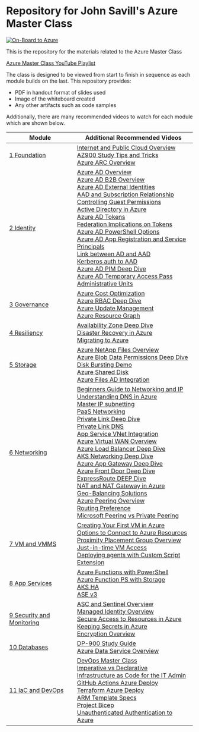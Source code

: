
# Repository for John Savill's Azure Master Class #

<a href="https://youtube.com/NTFAQGuy" rel="YouTube Channel">![On-Board to Azure](/Images/logosmall.png)</a>

This is the repository for the materials related to the Azure Master Class

[Azure Master Class YouTube Playlist](https://www.youtube.com/playlist?list=PLlVtbbG169nGccbp8VSpAozu3w9xSQJoY  "Azure Master Class Playlist")

The class is designed to be viewed from start to finish in sequence as each module builds on the last. This repository provides:

 - PDF in handout format of slides used
 - Image of the whiteboard created
 - Any other artifacts such as code samples

Additionally, there are many recommended videos to watch for each module which are shown below.

| Module | Additional Recommended Videos |
|--|--|
| [1 Foundation](https://youtu.be/aHJe0qBqwmk) | [Internet and Public Cloud Overview](https://youtu.be/Jj4HkG8IRQI) <br> [AZ900 Study Tips and Tricks](https://youtu.be/t1nB1RYihJg) <br>  [Azure ARC Overview](https://youtu.be/lF3ok3FU5IE)|
| [2 Identity](https://youtu.be/Jd3IzN9x2as) | [Azure AD Overview](https://youtu.be/EUVKEhiHYG0) <br> [Azure AD B2B Overview](https://youtu.be/iUGezQj4BpY) <br> [Azure AD External Identities](https://youtu.be/9P10hgPDRZg) <br> [AAD and Subscription Relationship](https://youtu.be/sXurr46f3HA) <br> [Controlling Guest Permissions](https://youtu.be/ON0QQKkGGTo) <br> [Active Directory in Azure](https://youtu.be/_BRghaMbys8)<br> [Azure AD Tokens](https://youtu.be/R5pXessyfIk) <br> [Federation Implications on Tokens](https://youtu.be/zn-9tCfOFsE) <br> [Azure AD PowerShell Options](https://youtu.be/XCNGk_zHqvE) <br> [Azure AD App Registration and Service Principals](https://youtu.be/WVNvoiA_ktw) <br> [Link between AD and AAD](https://youtu.be/Ziw9MClUfkc) <br> [Kerberos auth to AAD](https://youtu.be/BTxaafN9I6o) <br> [Azure AD PIM Deep Dive](https://youtu.be/gccgIkR8_a0) <br> [Azure AD Temporary Access Pass](https://youtu.be/E3WQghd5AXc) <br> [Administrative Units](https://youtu.be/1-x86jJuK7c)|
| [3 Governance](https://youtu.be/cIh_Nfl67T0) | [Azure Cost Optimization](https://youtu.be/RjuTQvGm1zQ) <br> [Azure RBAC Deep Dive](https://youtu.be/qFoHDTxkQII) <br> [Azure Update Management](https://youtu.be/8HPUKgKYNeY) <br> [Azure Resource Graph](https://youtu.be/gkOh4MjhxIs)|
| [4 Resiliency](https://youtu.be/zLMXu4rtlEk) | [Availability Zone Deep Dive](https://youtu.be/4nDRvZR2EjU) <br> [Disaster Recovery in Azure](https://youtu.be/8fvO3WArG-Y) <br> [Migrating to Azure](https://youtu.be/Hf7ZTa_PlGU) |
| [5 Storage](https://youtu.be/ZNuzmUKt6IE) | [Azure NetApp Files Overview](https://youtu.be/yHr-OwvNZHU) <br> [Azure Blob Data Permissions Deep Dive](https://youtu.be/iIUF2E-Ogaw) <br> [Disk Bursting Demo](https://youtu.be/H0IuEUZijbM) <br> [Azure Shared Disk](https://youtu.be/BPTmqVusQtU) <br> [Azure Files AD Integration](https://youtu.be/LWKkva4ksdg)|
| [6 Networking](https://youtu.be/K8ePZdLfU7M) | [Beginners Guide to Networking and IP](https://youtu.be/rSYxIR0goKc)<br> [Understanding DNS in Azure](https://youtu.be/Hiohn35DIqA)  <br> [Master IP subnetting](https://youtu.be/CMdkW3agFn0) <br> [PaaS Networking](https://youtu.be/MnARPRQ2kvk) <br> [Private Link Deep Dive](https://youtu.be/57ZwdztCx2w) <br> [Private Link DNS](https://youtu.be/rXbamGNz-xQ) <br> [App Service VNet Integration](https://youtu.be/5P14Q--Q9vE) <br> [Azure Virtual WAN Overview](https://youtu.be/f-GyAURZWzg) <br> [Azure Load Balancer Deep Dive](https://youtu.be/wJvmXM81tEI) <br> [AKS Networking Deep Dive](https://youtu.be/6TZsd4toIbg) <br> [Azure App Gateway Deep Dive](https://youtu.be/B3O6bXu-NbM) <br> [Azure Front Door Deep Dive](https://youtu.be/DHiZbIks9i0) <br> [ExpressRoute DEEP Dive](https://youtu.be/oevwZZ1YFS0) <br> [NAT and NAT Gateway in Azure](https://youtu.be/c685a1CiaIs) <br> [Geo-Balancing Solutions](https://youtu.be/idGPjAwtS4A) <br> [Azure Peering Overview](https://youtu.be/n-jagToDSPQ) <br> [Routing Preference](https://youtu.be/T9DdmbwPKbk) <br> [Microsoft Peering vs Private Peering](https://youtu.be/i3byrLaJiiM)|
| [7 VM and VMMS](https://youtu.be/LLhzCgIJMdo) | [Creating Your First VM in Azure](https://youtu.be/K-FQXgVZyl0) <br> [Options to Connect to Azure Resources](https://youtu.be/R_kuXl1n4AU) <br> [Proximity Placement Group Overview](https://youtu.be/Zy1ESMBmDhc)<br>[Just-in-time VM Access](https://youtu.be/nx25SWhh1GQ) <br> [Deploying agents with Custom Script Extension](https://savilltech.com/2019/05/17/deploying-agents-to-azure-iaas-vms-using-the-custom-script-extension/) |
| [8 App Services](https://youtu.be/_E73_SQN8ZU) | [Azure Functions with PowerShell](https://youtu.be/fIycfLlgph0) <br> [Azure Function PS with Storage](https://youtu.be/0e2WlHCulZE) <br> [AKS HA](https://youtu.be/gksFrKiZjMc) <br> [ASE v3](https://youtu.be/mtCN5yGwqe0)|
| [9 Security and Monitoring](https://youtu.be/hTS8jXEX_88) |  [ASC and Sentinel Overview](https://youtu.be/rE-qgIgDCq8) <br> [Managed Identity Overview](https://youtu.be/1NOZv2M3q2k) <br> [Secure Access to Resources in Azure](https://youtu.be/dVH57q8pwPQ) <br> [Keeping Secrets in Azure](https://youtu.be/PbrKmX-jryQ) <br> [Encryption Overview](https://youtu.be/wnAcGpuG9ck)|
| [10 Databases](https://youtu.be/Af8s5uaMLgY) | [DP-900 Study Guide](https://youtu.be/LirvmXjZU90) <br> [Azure Data Service Overview](https://youtu.be/gY_LMZTfsxY) |
| [11 IaC and DevOps](https://youtu.be/wR92fLyrW6I) | [DevOps Master Class](https://www.youtube.com/playlist?list=PLlVtbbG169nFr8RzQ4GIxUEznpNR53ERq) <br> [Imperative vs Declarative](https://youtu.be/scH6M1oRucA)<br> [Infrastructure as Code for the IT Admin](https://youtu.be/gDW6N2nvVzI) <br> [GitHub Actions Azure Deploy](https://youtu.be/FeSMRFkaRIU) <br>  [Terraform Azure Deploy](https://youtu.be/JKVkblsp3cM) <br> [ARM Template Specs](https://youtu.be/8MmWTjxT68o) <br> [Project Bicep](https://youtu.be/_yvb6NVx61Y) <br> [Unauthenticated Authentication to Azure](https://youtu.be/7VMPtrqCehE)|
